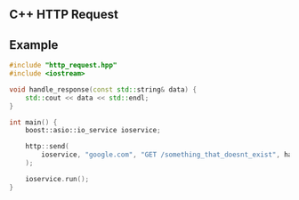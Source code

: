 C++ HTTP Request
---------

Example
---------
```cpp
#include "http_request.hpp"
#include <iostream>

void handle_response(const std::string& data) {
    std::cout << data << std::endl;
}

int main() {
    boost::asio::io_service ioservice;

    http::send(
        ioservice, "google.com", "GET /something_that_doesnt_exist", handle_response
    );

    ioservice.run();
}
```
